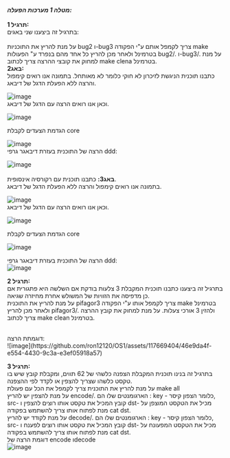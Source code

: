 ***מטלה 1 מערכות הפעלה:***<br /> <br />
**תרגיל 1:**<br />
בתרגיל זה ביצענו שני באגים:<br /><br />
על מנת להריץ את התוכניות bug2 ו-bug3 צריך לקמפל אותם ע"י הפקודה make בטרמינל ולאחר מכן להריץ כל אחד מהם בנפרד ע" הפעולות bug2/. ו-bug3/. על מנת למחוק את קובצי ההרצה צריך לכתוב make clena בטרמינל. 
<br />
**באג2:**   <br />
כתבנו תוכנית הניגשת לזיכרון לא חוקי כלומר לא מאותחל.
בתמונה אנו רואים קימפול והרצה ללא הפעלת הדגל של דיבאג.
<br />

![image](https://github.com/ron12120/OS1/assets/76705730/8097f3be-ec6f-4968-a2c5-2734e986d486)
<br />
וכאן אנו רואים הרצה עם הדגל של דיבאג.<br />

![image](https://github.com/ron12120/OS1/assets/76705730/4ae44c4d-49a7-4faf-8a6a-cd1c7906cfa1)

הגדמת הצעדים  לקבלת core
<br />

![image](https://github.com/ron12120/OS1/assets/76705730/199f06fc-ea4c-4150-b177-53d9e6f976f0)
<br />
הרצה של התוכנית בעזרת דיבאגר גרפי ddd:
<br />

![image](https://github.com/ron12120/OS1/assets/117669404/972ad3be-afb8-409d-be33-cfc0406238ec)
<br /><br />
**באג3:**
כתבנו תוכנית עם רקורסיה אינסופית.
<br />
בתמונה אנו רואים קימפול והרצה ללא הפעלת הדגל של דיבאג.
<br />

![image](https://github.com/ron12120/OS1/assets/76705730/bd25ac0e-cf14-4ffc-8b7e-72ec391d2472)
<br />
וכאן אנו רואים הרצה עם הדגל של דיבאג.
<br />

![image](https://github.com/ron12120/OS1/assets/76705730/7bdbe954-de71-4ab7-86fa-8c327ab2aad5)
<br />


הגדמת הצעדים  לקבלת core
<br />

![image](https://github.com/ron12120/OS1/assets/76705730/d52815da-b7f6-4f4e-95ac-2a0f71365d6e)
<br />

הרצה של התוכנית בעזרת דיבאגר גרפי ddd:
<br />
![image](https://github.com/ron12120/OS1/assets/117669404/e3b7d290-8d3a-4b5e-8c85-aa81e32d4fe9)
<br />


**תרגיל 2:**<br />
בתרגיל זה ביצענו כתבנו תוכנית המקבלת 3 צלעות בודקת אם השלשה היא פתגורית אם כן מדפיסה את הזוויות של המשולש אחרת מחיזרה שגיאה.<br />
על מנת להריץ את התוכנית pifagor3 צריך לקמפל אותו ע"י הפקודה make בטרמינל ולאחר מכן להריץ pifagor3/. ולהזין 3 אורכי צעלות. על מנת למחוק את קובץ ההרצה צריך לכתוב make clean בטרמינל. 

<br />
דוגמתת הרצה:
<br />
![image](https://github.com/ron12120/OS1/assets/117669404/46e9da4f-e554-4430-9c3a-e3ef05918a57)
<br />


**תרגיל 3:**<br />
בתרגיל זה בנינו תוכנית המקבלת הצפנה כלשהי של 62 תווים, ומקבלת קובץ שיש בו טקסט כלשהו שצריך להצפין או לקדד לפי ההצפנה.
<br />
על מנת להריץ את התוכנית צריך לקמפל את הכל עם פעולת make all 
<br />
על מנת להצפין יש להריץ encode/. הארגומנטים שלו הם : key - כלומר הצפון קיסר, src- קובץ המכיל את טקסט אותו רוצים להצפין ו dst- מכיל את הטקסט המוצפן על מנת לפתוח אותו צריך להשתמש בפקודה cat dst. 
<br />
 על מנת לקודד יש להריץ decode/. הארגומנטים שלו הם : key - כלומר הצפון קיסר, src- קובץ המכיל את טקסט אותו רוצים לפענח ו dst- מכיל את הטקסט המפעונח על מנת לפתוח אותו צריך להשתמש בפקודה cat dst.
 <br />
 דוגמת הרצה של encode וdecode
 <br />
 ![image](https://github.com/ron12120/OS1/assets/117669404/4b0003cf-24d6-4239-9131-aaf943069614)
 



